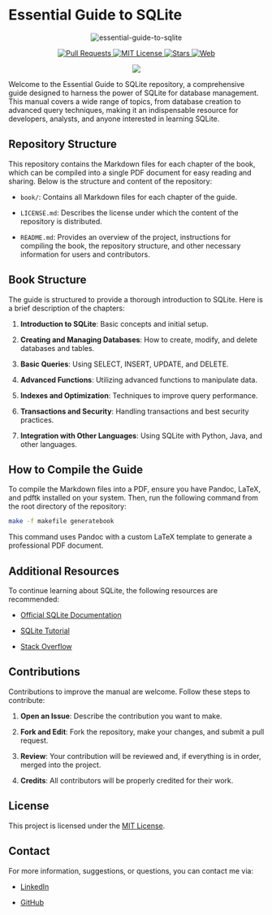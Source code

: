 
# Essential Guide to SQLite

<p align="center">
  <img src="bbok/figures/essential-guide-to-sqlite-logo.png" alt="essential-guide-to-sqlite">
</p>

<p align="center">
  <a href="https://github.com/imarranz/essential-guide-to-sqlite/pulls">
    <img src="https://img.shields.io/badge/PRs-welcome-brightgreen.svg?longCache=true" alt="Pull Requests">
  </a>
  <a href="LICENSE.md">
    <img src="https://img.shields.io/badge/License-MIT-red.svg?longCache=true" alt="MIT License">
  </a>
   <a href="https://github.com/imarranz/essential-guide-to-sqlite"><img src="https://img.shields.io/github/stars/imarranz/essential-guide-to-sqlite" alt="Stars"/>
  </a>
   <a href="https://imarranz.github.io/essential-guide-to-sqlite/"><img src="https://img.shields.io/website?url=https%3A%2F%2Fimarranz.github.io%2Fessential-guide-to-sqlite%2F&up_message=Essential%20Guide%20to%20SQLite" alt="Web"/>
  </a>
</p>

<p align="center">
  <a href="https://twitter.com/imarranz" target="_blank">
    <img src="https://img.shields.io/twitter/follow/imarranz.svg?logo=twitter">
  </a>
</p>

Welcome to the Essential Guide to SQLite repository, a comprehensive guide designed to harness the power of SQLite for database management. This manual covers a wide range of topics, from database creation to advanced query techniques, making it an indispensable resource for developers, analysts, and anyone interested in learning SQLite.

## Repository Structure

This repository contains the Markdown files for each chapter of the book, which can be compiled into a single PDF document for easy reading and sharing. Below is the structure and content of the repository:

  - `book/`: Contains all Markdown files for each chapter of the guide.

  - `LICENSE.md`: Describes the license under which the content of the repository is distributed.

  - `README.md`: Provides an overview of the project, instructions for compiling the book, the repository structure, and other necessary information for users and contributors.

## Book Structure

The guide is structured to provide a thorough introduction to SQLite. Here is a brief description of the chapters:

  1. **Introduction to SQLite**: Basic concepts and initial setup.

  2. **Creating and Managing Databases**: How to create, modify, and delete databases and tables.

  3. **Basic Queries**: Using SELECT, INSERT, UPDATE, and DELETE.

  4. **Advanced Functions**: Utilizing advanced functions to manipulate data.

  5. **Indexes and Optimization**: Techniques to improve query performance.

  6. **Transactions and Security**: Handling transactions and best security practices.

  7. **Integration with Other Languages**: Using SQLite with Python, Java, and other languages.

## How to Compile the Guide

To compile the Markdown files into a PDF, ensure you have Pandoc, LaTeX, and pdftk installed on your system. Then, run the following command from the root directory of the repository:

```bash
make -f makefile generatebook
```

This command uses Pandoc with a custom LaTeX template to generate a professional PDF document.

## Additional Resources

To continue learning about SQLite, the following resources are recommended:

  - [Official SQLite Documentation](https://www.sqlite.org/docs.html)

  - [SQLite Tutorial](https://www.sqlitetutorial.net/)

  - [Stack Overflow](https://stackoverflow.com/questions/tagged/sqlite)

## Contributions

Contributions to improve the manual are welcome. Follow these steps to contribute:

  1. **Open an Issue**: Describe the contribution you want to make.

  2. **Fork and Edit**: Fork the repository, make your changes, and submit a pull request.

  3. **Review**: Your contribution will be reviewed and, if everything is in order, merged into the project.

  4. **Credits**: All contributors will be properly credited for their work.

## License

This project is licensed under the [MIT License](LICENSE.md).

## Contact

For more information, suggestions, or questions, you can contact me via:

  - [LinkedIn](https://www.linkedin.com)

  - [GitHub](https://www.github.com)
